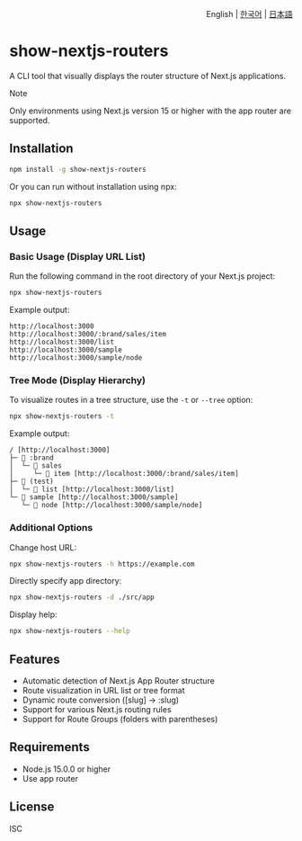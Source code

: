 <p align="right">English | <a href="./README.ko.md">한국어</a> | <a href="./README.ja.md">日本語</a></p>

# show-nextjs-routers

A CLI tool that visually displays the router structure of Next.js applications.

> [!Note]
> Only environments using Next.js version 15 or higher with the app router are supported.

## Installation

```bash
npm install -g show-nextjs-routers
```

Or you can run without installation using npx:

```bash
npx show-nextjs-routers
```

## Usage

### Basic Usage (Display URL List)

Run the following command in the root directory of your Next.js project:

```bash
npx show-nextjs-routers
```

Example output:
```
http://localhost:3000
http://localhost:3000/:brand/sales/item
http://localhost:3000/list
http://localhost:3000/sample
http://localhost:3000/sample/node
```

### Tree Mode (Display Hierarchy)

To visualize routes in a tree structure, use the `-t` or `--tree` option:

```bash
npx show-nextjs-routers -t
```

Example output:
```
/ [http://localhost:3000]
├─ 📁 :brand
│  └─ 📁 sales
│     └─ 📁 item [http://localhost:3000/:brand/sales/item]
├─ 📁 (test)
│  └─ 📁 list [http://localhost:3000/list]
└─ 📁 sample [http://localhost:3000/sample]
   └─ 📁 node [http://localhost:3000/sample/node]
```

### Additional Options

Change host URL:
```bash
npx show-nextjs-routers -h https://example.com
```

Directly specify app directory:
```bash
npx show-nextjs-routers -d ./src/app
```

Display help:
```bash
npx show-nextjs-routers --help
```

## Features

- Automatic detection of Next.js App Router structure
- Route visualization in URL list or tree format
- Dynamic route conversion ([slug] → :slug)
- Support for various Next.js routing rules
- Support for Route Groups (folders with parentheses)

## Requirements

- Node.js 15.0.0 or higher
- Use app router

## License

ISC